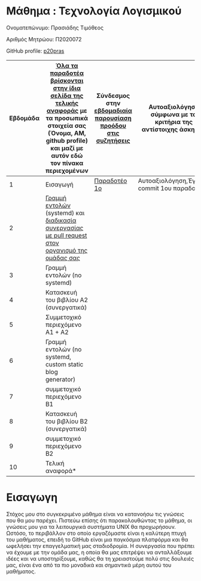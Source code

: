 # Μάθημα : Τεχνολογία Λογισμικού

Ονοματεπώνυμο: Πρασιάδης Τιμόθεος </br>

Αριθμός Μητρώου: Π2020072 </br>

GitHub profile:  [p20pras](https://github.com/p20pras)

| Εβδομάδα | [Όλα τα παραδοτέα βρίσκονται στην ίδια σελίδα της τελικής αναφοράς](https://epidrome.github.io/teaching/deliverables/) με τα προσωπικά στοιχεία σας (Όνομα, ΑΜ, github profile) και μαζί με αυτόν εδώ τον πίνακα περιεχομένων | Σύνδεσμος στην [εβδομαδιαία παρουσίαση προόδου στις συζητήσεις](https://github.com/courses-ionio/help/discussions/categories/show-and-tell) | Αυτοαξιολόγηση σύμφωνα με τα κριτήρια της αντίστοιχης άσκησης |
| --- | --- | --- | --- |
| 1 | Εισαγωγή |[Παραδοτέο 1ο](https://github.com/courses-ionio/sw/discussions/1228) | Αυτοαξιολόγηση,Έγκυρο commit 1ου παραδοτέου |
| 2 | [Γραμμή εντολών](https://epidrome.github.io/teaching/cli) (systemd) και [διαδικασία συνεργασίας με pull request στον οργανισμό της ομάδας σας](https://epidrome.github.io/teaching/team) | | |
| 3 | Γραμμή εντολών (no systemd) | | |
| 4 | Κατασκευή του βιβλίου Α2 (συνεργατικά) | | |
| 5 | Συμμετοχικό περιεχόμενο A1 + A2 | | |
| 6 | Γραμμή εντολών (no systemd, custom static blog generator) | | |
| 7 | συμμετοχικό περιεχόμενο B1 | | |
| 8 | Κατασκευή του βιβλίου Β2 (συνεργατικά) | | |
| 9 | συμμετοχικό περιεχόμενο B2 | | |
| 10 | Τελική αναφορά* | | |

# Εισαγωγη 
Στόχος μου στο συγκεκριμένο μάθημα είναι να κατανοήσω τις γνώσεις που θα μου παρέχει. Πιστεύω επίσης ότι παρακολουθώντας το μάθημα, οι γνώσεις μου για τα λειτουργικά συστήματα UNIX θα προχωρήσουν. Ωστόσο, το περιβάλλον στο οποίο εργαζόμαστε είναι η καλύτερη πτυχή του μαθήματος, επειδή το GitHub είναι μια παγκόσμια πλατφόρμα και θα ωφελήσει την επαγγελματική μας σταδιοδρομία. Η συνεργασία που πρέπει να έχουμε με την ομάδα μας, η οποία θα μας επιτρέψει να ανταλλάξουμε ιδέες και να υποστηρίξουμε, καθώς θα τη χρειαστούμε πολύ στις δουλειές μας, είναι ένα από τα πιο μοναδικά και σημαντικά μέρη αυτού του μαθήματος.
